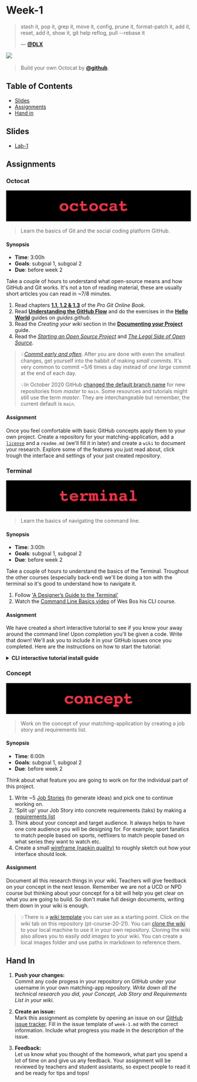 # Week-1

> stash it, pop it, grep it, move it, config, prune it, format-patch it, add it, reset, add it, show it, git help reflog, pull --rebase it
>
> — [**@DLX**][quote-author]

[![][inspiration-cover]][inspiration-link]

> Build your own Octocat by [**@github**][inspiration-author].

## Table of Contents

* [Slides](#slides)
* [Assignments](#assignments)
* [Hand in](#hand-in)

## Slides
* [Lab-1][lab1]

## Assignments

### Octocat

![Octocat Banner](assets/banners/banner-octocat.jpg)

> Learn the basics of Git and the social coding platform GitHub.

#### Synopsis

*  **Time**: 3:00h
*  **Goals**: subgoal 1, subgoal 2
*  **Due**: before week 2

Take a couple of hours to understand what open-source means and how GitHub and Git works. It's not a ton of reading material, these are usually short articles you can read in ~7/8 minutes.

1. Read chapters [**1.1, 1.2 & 1.3**][gitbook] of the _Pro Git Online Book_.
2. Read [**Understanding the GitHub Flow**][flow] and do the exercises in the [**Hello World**](https://guides.github.com/activities/hello-world/) guides on _guides.github_.
3. Read the _Creating your wiki_ section in the [**Documenting your Project**][wiki] guide.
4. Read the [_Starting an Open Source Project_][os] and [_The Legal Side of Open Source_][legal].

> 💡[_Commit early and often_][commit]. After you are done with even the smallest changes, get yourself into the habbit of making _small commits_. It's very common to commit ~5/6 times a day instead of _one large_ commit at the end of each day.
> 
> 💡In October 2020 GitHub [changed the default branch name][branch] for new repositories from _master_ to `main`. Some resources and tutorials might still use the term _master_. They are interchangeable but remember, the current default is `main`.

#### Assignment

Once you feel comfortable with basic GitHub concepts apply them to your own project. Create a repository for your matching-application, add a [`license`][license] and a `readme.md` (we'll fill it in later) and create a `wiki` to document your research. Explore some of the features you just read about, click trough the interface and settings of your just created repository.

### Terminal

![Terminal Banner](assets/banners/banner-terminal.jpg)

> Learn the basics of navigating the command line.

#### Synopsis

*  **Time**: 3:00h
*  **Goals**: subgoal 1, subgoal 2
*  **Due**: before week 2

Take a couple of hours to understand the basics of the Terminal. Troughout the other courses (especially back-end) we'll be doing a ton with the terminal so it's good to understand how to navigate it. 

1. Follow ['A Designer’s Guide to the Terminal'][guidecli]
2. Watch the [Command Line Basics video][wesboscli] of Wes Bos his CLI course.

#### Assignment

We have created a short interactive tutorial to see if you know your away around the command line! Upon completion you'll be given a code. Write that down! We'll ask you to include it in your GitHub issues once you completed. Here are the instructions on how to start the tutorial:

<details>
  <summary><strong>CLI interactive tutorial install guide</strong></summary>
  <p>Create a directory (folder) on your computer and in that folder create a file  called <code>tutorial.sh</code> (you can use touch for this) and paste the contents of <a href="https://gist.github.com/dandevri/9568a8dff8f572a0ea67627445aca5b2">this GitHub Gist</a> into the file.</p>
  <p>Change to that directory where tutorial.sh is in. Now run that script with the command <code>bash tutorial.sh</code></p>
  <p>The tutorial should now start in your terminal!</p>
</details>


### Concept

![Concept Banner](assets/banners/banner-concept.jpg)

> Work on the concept of your matching-application by creating a job story and requirements list.

#### Synopsis

*  **Time**: 6:00h
*  **Goals**: subgoal 1, subgoal 2
*  **Due**: before week 2

Think about what feature you are going to work on for the individual part of this project. 

1. Write ~5 [Job Stories][jobs] (to generate ideas) and pick one to continue working on.
2. 'Split up' your Job Story into concrete requirements (taks) by making a [requirements list][requirements]
3. Think about your concept and target audience. It always helps to have one core audience you will be designing for. For example; sport fanatics to match people based on sports, netflixers to match people based on what series they want to watch etc.
4. Create a small [wireframe (napkin quality)][wireframe] to roughly sketch out how your interface should look.

#### Assignment

Document all this research things in your wiki. Teachers will give feedback on your concept in the next lesson. Remember we are not a UCD or NPD course but thinking about your concept for a bit will help you get clear on what you are going to build. So don't make full design documents, writing them down in your wiki is enough.

> 💡There is a [wiki template][wiki-template] you can use as a starting point. Click on the wiki tab on this repository (pt-course-20-21). You can [clone the wiki ][wiki-clone]to your local machine to use it in your own repository. Cloning the wiki also allows you to easily _add images_ to your wiki. You can create a local images folder and use paths in markdown to reference them.

## Hand In

1. **Push your changes:**  
Commit any code progess in your repository on GitHub under your username in your own matching-app repository. _Write down all the technical research you did, your Concept, Job Story and Requirements List in your wiki._

2. **Create an issue:**  
Mark this assignment as complete by opening an issue on our [GitHub issue tracker][issues]. Fill in the issue template of `week-1.md` with the correct information. Include what progress you made in the description of the issue.

3. **Feedback:**  
Let us know what you thought of the homework, what part you spend a lot of time on and give us any feedback. Your assignment will be reviewed by teachers and student assistants, so expect people to read it and be ready for tips and tops!

[inspiration-cover]: assets/covers/octocat.png
[inspiration-link]: https://myoctocat.com
[inspiration-author]: https://twitter.com/github
[quote-author]: https://twitter.com/DLX

[issues]: https://github.com/cmda-bt/pt-course-20-21/issues/new/choose
[lab1]: /slides/pt_20-21_lab-1.pdf

[wesboscli]: https://www.youtube.com/watch?v=DP218aBHm1Q
[guidecli]: https://react.design/terminal

[gitbook]: https://git-scm.com/book/en/v2
[flow]: https://guides.github.com/introduction/flow/
[wiki]: https://guides.github.com/features/wikis/#creating-your-wiki
[os]: https://opensource.guide/starting-a-project/
[legal]: https://opensource.guide/legal/
[license]: https://choosealicense.com
[commit]: https://sethrobertson.github.io/GitBestPractices/#commit
[branch]: https://github.blog/changelog/2020-10-01-the-default-branch-for-newly-created-repositories-is-now-main/
[wiki-template]: https://github.com/cmda-bt/pt-course-20-21/wiki
[wiki-clone]: https://docs.github.com/en/github/building-a-strong-community/adding-or-editing-wiki-pages#adding-or-editing-wiki-pages-locally

[wireframe]: https://www.cmdmethods.nl/cards/stepping-stones/design-specification
[requirements]: https://www.cmdmethods.nl/cards/stepping-stones/requirement-list
[jobs]: https://jtbd.info/replacing-the-user-story-with-the-job-story-af7cdee10c27

